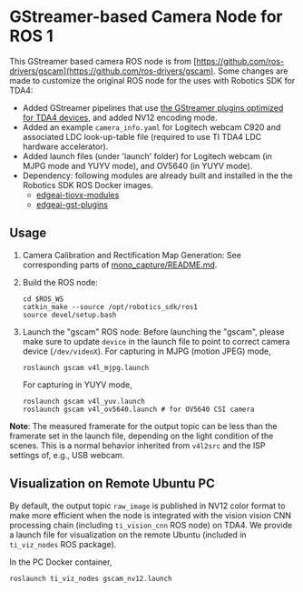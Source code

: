 GStreamer-based Camera Node for ROS 1
=====================================
This GStreamer based camera ROS node is from [https://github.com/ros-drivers/gscam](https://github.com/ros-drivers/gscam). Some changes are made to customize the original ROS node for the uses with Robotics SDK for TDA4:

* Added GStreamer pipelines that use [the GStreamer plugins optimized for TDA4 devices](https://github.com/TexasInstruments/edgeai-gst-plugins), and added NV12 encoding mode.
* Added an example `camera_info.yaml` for Logitech webcam C920 and associated LDC look-up-table file (required to use TI TDA4 LDC hardware accelerator).
* Added launch files (under 'launch' folder) for Logitech webcam (in MJPG mode and YUYV mode), and OV5640 (in YUYV mode).
* Dependency: following modules are already built and installed in the the Robotics SDK ROS Docker images.
    * [edgeai-tiovx-modules](https://github.com/TexasInstruments/edgeai-tiovx-modules)
    * [edgeai-gst-plugins](https://github.com/TexasInstruments/edgeai-gst-plugins)

## Usage

1. Camera Calibration and Rectification Map Generation: See corresponding parts of [mono_capture/README.md](../mono_capture/README.md).


2. Build the ROS node:
    ```
    cd $ROS_WS
    catkin_make --source /opt/robotics_sdk/ros1
    source devel/setup.bash
    ```

3. Launch the "gscam" ROS node:
Before launching the "gscam", please make sure to update `device` in the launch file to point to correct camera device (`/dev/videoX`).
    For capturing in MJPG (motion JPEG) mode,
    ```
    roslaunch gscam v4l_mjpg.launch
    ```
    For capturing in YUYV mode,
    ```
    roslaunch gscam v4l_yuv.launch
    roslaunch gscam v4l_ov5640.launch # for OV5640 CSI camera
    ```

**Note**: The measured framerate for the output topic can be less than the framerate set in the launch file, depending on the light condition of the scenes. This is a normal behavior inherited from `v4l2src` and the ISP settings of, e.g., USB webcam.

## Visualization on Remote Ubuntu PC
By default, the output topic `raw_image` is published in NV12 color format to make more efficient when the node is integrated with the vision vision CNN processing chain (including `ti_vision_cnn` ROS node) on TDA4. We provide a launch file for visualization on the remote Ubuntu (included in `ti_viz_nodes` ROS package).

In the PC Docker container,
```
roslaunch ti_viz_nodes gscam_nv12.launch
```
